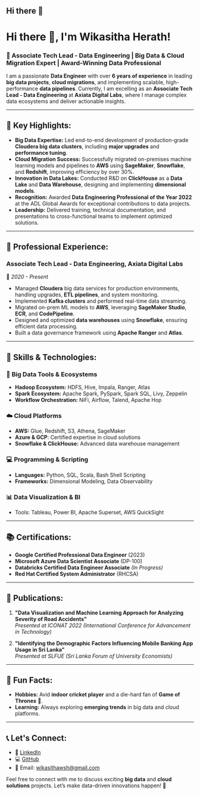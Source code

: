 ## Hi there 👋

<!--
**wikasithawsh/wikasithawsh** is a ✨ _special_ ✨ repository because its `README.md` (this file) appears on your GitHub profile.


-->
# Hi there 👋, I'm Wikasitha Herath!

### 🚀 Associate Tech Lead - Data Engineering | Big Data & Cloud Migration Expert | Award-Winning Data Professional

I am a passionate **Data Engineer** with over **6 years of experience** in leading **big data projects**, **cloud migrations**, and implementing scalable, high-performance **data pipelines**. Currently, I am excelling as an **Associate Tech Lead - Data Engineering** at **Axiata Digital Labs**, where I manage complex data ecosystems and deliver actionable insights.

---

## 🔑 Key Highlights:
- **Big Data Expertise:** Led end-to-end development of production-grade **Cloudera big data clusters**, including **major upgrades** and **performance tuning**.
- **Cloud Migration Success:** Successfully migrated on-premises machine learning models and pipelines to **AWS** using **SageMaker**, **Snowflake**, and **Redshift**, improving efficiency by over 30%.
- **Innovation in Data Lakes:** Conducted R&D on **ClickHouse** as a **Data Lake** and **Data Warehouse**, designing and implementing **dimensional models**.
- **Recognition:** Awarded **Data Engineering Professional of the Year 2022** at the ADL Global Awards for exceptional contributions to data projects.
- **Leadership:** Delivered training, technical documentation, and presentations to cross-functional teams to implement optimized solutions.

---

## 💼 Professional Experience:

### Associate Tech Lead - Data Engineering, **Axiata Digital Labs**  
📍 *2020 - Present*  
- Managed **Cloudera** big data services for production environments, handling upgrades, **ETL pipelines**, and system monitoring.
- Implemented **Kafka clusters** and performed real-time data streaming.
- Migrated on-prem ML models to **AWS**, leveraging **SageMaker Studio**, **ECR**, and **CodePipeline**.
- Designed and optimized **data warehouses** using **Snowflake**, ensuring efficient data processing.
- Built a data governance framework using **Apache Ranger** and **Atlas**.

---

## 🔧 Skills & Technologies:

### 📂 **Big Data Tools & Ecosystems**
- **Hadoop Ecosystem:** HDFS, Hive, Impala, Ranger, Atlas
- **Spark Ecosystem:** Apache Spark, PySpark, Spark SQL, Livy, Zeppelin
- **Workflow Orchestration:** NiFi, Airflow, Talend, Apache Hop

### ☁️ **Cloud Platforms**
- **AWS:** Glue, Redshift, S3, Athena, SageMaker
- **Azure & GCP**: Certified expertise in cloud solutions
- **Snowflake & ClickHouse:** Advanced data warehouse management

### 💻 **Programming & Scripting**
- **Languages:** Python, SQL, Scala, Bash Shell Scripting
- **Frameworks:** Dimensional Modeling, Data Observability

### 📊 **Data Visualization & BI**
- Tools: Tableau, Power BI, Apache Superset, AWS QuickSight

---

## 📚 Certifications:
- **Google Certified Professional Data Engineer** (2023)
- **Microsoft Azure Data Scientist Associate** (DP-100)
- **Databricks Certified Data Engineer Associate** *(In Progress)*
- **Red Hat Certified System Administrator** (RHCSA)

---

## 📜 Publications:
1. **"Data Visualization and Machine Learning Approach for Analyzing Severity of Road Accidents"**  
   *Presented at ICONAT 2022 (International Conference for Advancement in Technology)*
   
2. **"Identifying the Demographic Factors Influencing Mobile Banking App Usage in Sri Lanka"**  
   *Presented at SLFUE (Sri Lanka Forum of University Economists)*

---

## 🌟 Fun Facts:
- **Hobbies:** Avid **indoor cricket player** and a die-hard fan of **Game of Thrones** 🎥.
- **Learning:** Always exploring **emerging trends** in big data and cloud platforms.

---

## 📞 Let's Connect:
- 💼 [LinkedIn](https://www.linkedin.com/in/wikasitha-s-herath-a47b07118/)
- 💻 [GitHub](https://github.com/wikasithawsh)
- 📧 Email: wikasithawsh@gmail.com

Feel free to connect with me to discuss exciting **big data** and **cloud solutions** projects. Let’s make data-driven innovations happen! 🚀
